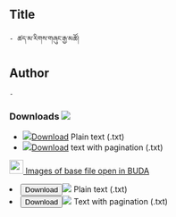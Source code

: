 ## Title
	- ཚད་མ་རིགས་གཞུང་རྒྱ་མཚོ།

## Author
	- 





### Downloads <img src="https://img.icons8.com/cotton/20/000000/download-from-cloud.png">
- ![](https://img.icons8.com/color/20/000000/txt.png)<a href='https://github.com/ta4tsering/P008165/releases/download/v88/base.zip' class='button'>Download</a>  Plain text (.txt)
- ![](https://img.icons8.com/color/20/000000/txt.png)<a href='https://github.com/ta4tsering/P008165/releases/download/v88/hfml.zip' class='button'>Download</a> text with pagination (.txt)

[<img width="25" src="https://library.bdrc.io/icons/BUDA-small.svg"> Images of base file open in BUDA](https://library.bdrc.io/show/bdr:IE0OPP008165)


<li><a href="https://github.com/ta4tsering/P008165/releases/download/v102/P008165_base.zip"><button onclick="myFunction()">Download</button><img src="https://img.icons8.com/color/20/000000/txt.png"  /></a> Plain text (.txt)<code class="language-plaintext highlighter-rouge"></code></li>
  <li><a href="https://github.com/ta4tsering/P008165/releases/download/v102/P008165_hfml.zip"><button onclick="myFunction()">Download</button><img src="https://img.icons8.com/color/20/000000/txt.png"  /></a> Text with pagination (.txt)</li>
